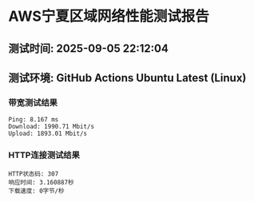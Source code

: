 # AWS宁夏区域网络性能测试报告
## 测试时间: 2025-09-05 22:12:04
## 测试环境: GitHub Actions Ubuntu Latest (Linux)

### 带宽测试结果
```
Ping: 8.167 ms
Download: 1990.71 Mbit/s
Upload: 1893.01 Mbit/s
```

### HTTP连接测试结果
```
HTTP状态码: 307
响应时间: 3.160887秒
下载速度: 0字节/秒
```

